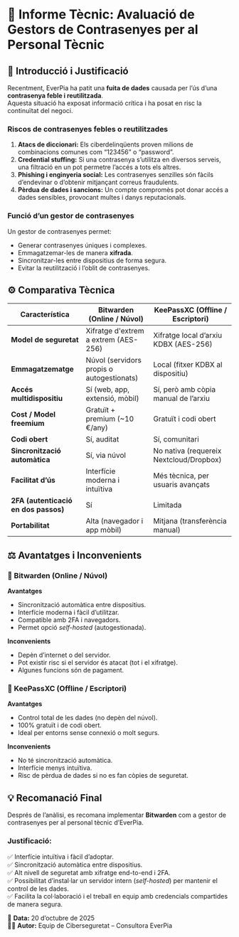 # 🧠 Informe Tècnic: Avaluació de Gestors de Contrasenyes per al Personal Tècnic

## 🔐 Introducció i Justificació

Recentment, EverPia ha patit una **fuita de dades** causada per l’ús d’una **contrasenya feble i reutilitzada**.  
Aquesta situació ha exposat informació crítica i ha posat en risc la continuïtat del negoci.

### Riscos de contrasenyes febles o reutilitzades

1. **Atacs de diccionari:** Els ciberdelinqüents proven milions de combinacions comunes com “123456” o “password”.
2. **Credential stuffing:** Si una contrasenya s’utilitza en diversos serveis, una filtració en un pot permetre l’accés a tots els altres.
3. **Phishing i enginyeria social:** Les contrasenyes senzilles són fàcils d’endevinar o d’obtenir mitjançant correus fraudulents.
4. **Pèrdua de dades i sancions:** Un compte compromès pot donar accés a dades sensibles, provocant multes i danys reputacionals.

### Funció d’un gestor de contrasenyes

Un gestor de contrasenyes permet:
- Generar contrasenyes úniques i complexes.
- Emmagatzemar-les de manera **xifrada**.
- Sincronitzar-les entre dispositius de forma segura.
- Evitar la reutilització i l’oblit de contrasenyes.


## ⚙️ Comparativa Tècnica

| **Característica** | **Bitwarden (Online / Núvol)** | **KeePassXC (Offline / Escriptori)** |
|---------------------|--------------------------------|-------------------------------------|
| **Model de seguretat** | Xifratge d'extrem a extrem (AES-256) | Xifratge local d’arxiu KDBX (AES-256) |
| **Emmagatzematge** | Núvol (servidors propis o autogestionats) | Local (fitxer KDBX al dispositiu) |
| **Accés multidispositiu** | Sí (web, app, extensió, mòbil) | Sí, però amb còpia manual de l’arxiu |
| **Cost / Model freemium** | Gratuït + premium (~10 €/any) | Gratuït i codi obert |
| **Codi obert** | Sí, auditat | Sí, comunitari |
| **Sincronització automàtica** | Sí, via núvol | No nativa (requereix Nextcloud/Dropbox) |
| **Facilitat d’ús** | Interfície moderna i intuïtiva | Més tècnica, per usuaris avançats |
| **2FA (autenticació en dos passos)** | Sí | Limitada |
| **Portabilitat** | Alta (navegador i app mòbil) | Mitjana (transferència manual) |


## ⚖️ Avantatges i Inconvenients

### 🔹 Bitwarden (Online / Núvol)
**Avantatges**
- Sincronització automàtica entre dispositius.
- Interfície moderna i fàcil d’utilitzar.
- Compatible amb 2FA i navegadors.
- Permet opció *self-hosted* (autogestionada).

**Inconvenients**
- Depèn d’internet o del servidor.
- Pot existir risc si el servidor és atacat (tot i el xifratge).
- Algunes funcions són de pagament.


### 🔹 KeePassXC (Offline / Escriptori)
**Avantatges**
- Control total de les dades (no depèn del núvol).
- 100% gratuït i de codi obert.
- Ideal per entorns sense connexió o molt segurs.

**Inconvenients**
- No té sincronització automàtica.
- Interfície menys intuïtiva.
- Risc de pèrdua de dades si no es fan còpies de seguretat.


## 💡 Recomanació Final

Després de l’anàlisi, es recomana implementar **Bitwarden** com a gestor de contrasenyes per al personal tècnic d’EverPia.

### Justificació:
✅ Interfície intuïtiva i fàcil d’adoptar.  
✅ Sincronització automàtica entre dispositius.  
✅ Alt nivell de seguretat amb xifratge end-to-end i 2FA.  
✅ Possibilitat d’instal·lar un servidor intern (*self-hosted*) per mantenir el control de les dades.  
✅ Facilita la col·laboració i el treball en equip amb credencials compartides de manera segura.


📅 **Data:** 20 d’octubre de 2025  
👨‍💻 **Autor:** Equip de Ciberseguretat – Consultora EverPia


